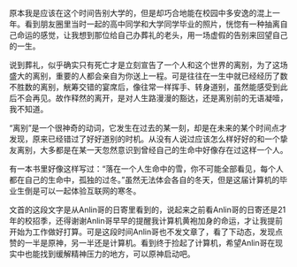 原本我是应该在这个时间告别大学的，但是却巧合地能在校园中多安逸的混上一年。看到朋友圈里当时一起的高中同学和大学同学毕业的照片，恍惚有一种抽离自己命运的感觉，让我想到那位给自己办葬礼的老头，用一场虚假的告别来回望自己的一生。

说到葬礼，似乎确实只有死亡才是立刻宣告了一个人和这个世界的离别，为了这场盛大的离别，重要的人都会亲自为你送上一程。可是往往在一生中就已经经历了数不胜数的离别，觥筹交错的宴席后，像往常一样挥手、转身道别，虽然能感受到此后不会再见。故作释然的离开，是对人生路漫漫的豁达，还是离别前的无语凝噎，我不知道。

“离别”是一个很神奇的动词，它发生在过去的某一刻，却是在未来的某个时间点才发现，原来已经错过了好好道别的时机。从没有人说过应该怎么样好好的和一个挚友离别，大多都是在某一天忽然意识到曾经自己的生命中好像存在过这样一个人。

有一本书里好像这样写过：“落在一个人生命中的雪，你不可能全部看见，每个人都在自己的生命中，孤独的过冬。”虽然无法体会各自的冬天，但是这届计算机的毕业生倒是可以一起体验互联网的寒冬。

文首的这段文字是从Anlin哥的日寄里看到的，说起来之前看Anlin哥的日寄还是21年的校招季，还得谢谢Anlin哥早早的提醒我计算机黄袍加身的命运，才让我提前开始为工作做好打算。可是这段时间Anlin哥也不发文章了，看了下动态，发现点赞的一半是原神，另一半还是计算机。看到终于捡起了计算机，希望Anlin哥在现实中也能找到缓解精神压力的地方，可以原神启动吧。
